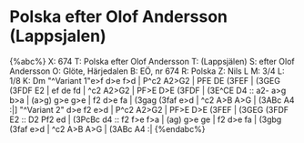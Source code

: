 # Polska efter Olof Andersson (Lappsjalen)

{%abc%}
X: 674
T: Polska efter Olof Andersson
T: (Lappsjälen)
S: efter Olof Andersson
O: Glöte, Härjedalen
B: EÖ, nr 674
R: Polska
Z: Nils L
M: 3/4
L: 1/8
K: Dm
"^Variant 1"e>f d>e f>d | P^c2 A2>G2 | PFE  DE  (3FEF | (3GEG  (3FDF E2 |
ef  de  fd  | ^c2  A2>G2 | PF>E D>E (3FDF | (3E^CE D4       ::
a2- a>g b>a | (a>g) g>e g>e | f2 d>e fa | (3gag (3faf e>d |
^c2 A>B A>G | (3ABc A4 :|]
"^Variant 2" d>e f2 e>d | P^c2 A2>G2 | PF>E D>E (3FEF | (3GEG (3FDF E2 ::
D2 Pf2 ed | (3PcBc d4 :: f2 f>e f>a | (ag) g>e ge | f2 d>e fa |
(3gbg (3faf e>d | ^c2 A>B A>G | (3ABc A4 :|
{%endabc%}
